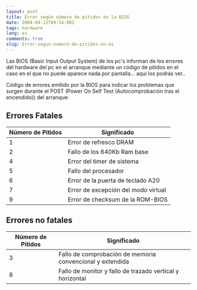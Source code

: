 ```yaml
---
layout: post
title: Error según número de pitidos en la BIOS
date: 2004-04-12T09:54:00Z
tags: hardware
lang: es
comments: true
slug: Error-segun-numero-de-pitidos-en-es
---
```


Las BIOS (Basic Input Output System) de los pc's informan de los errores del hardware del pc en el arranque mediante un código de pitidos en el caso en el que no puede aparece nada por pantalla... aqui los podrás ver..

Código de errores emitido por la BIOS para indicar los problemas que surgen durante el POST (Power On Self Test (Autocomprobación tras el encendido)) del arranque:

## Errores Fatales

  |Número de Pitidos|   Significado|
  |---|---|
  |1|                   Error de refresco DRAM|
  |2  |                 Fallo de los 640Kb Ram base|
  |4   |                Error del timer de sistema|
  |5    |               Fallo del procesador|
  |6     |              Error de la puerta de teclado A20|
  |7      |             Error de excepción del modo virtual|
  |9       |            Error de checksum de la ROM-BIOS|

## Errores no fatales

|  Número de Pitidos|   Significado|
  |---|---|
  |3|                   Fallo de comprobación de memoria convencional y extendida|
  |8|                   Fallo de monitor y fallo de trazado vertical y horizontal|
